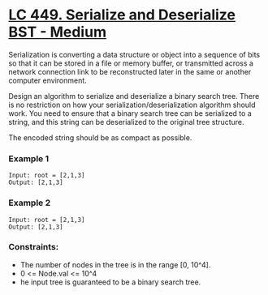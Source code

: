 # [LC 449. Serialize and Deserialize BST - Medium](https://leetcode.com/problems/serialize-and-deserialize-bst/description/)

Serialization is converting a data structure or object into a sequence of bits so that it can be stored in a file or memory buffer, or transmitted across a network connection link to be reconstructed later in the same or another computer environment.  

Design an algorithm to serialize and deserialize a binary search tree. There is no restriction on how your serialization/deserialization algorithm should work. You need to ensure that a binary search tree can be serialized to a string, and this string can be deserialized to the original tree structure.  

The encoded string should be as compact as possible.  

### Example 1

```
Input: root = [2,1,3]
Output: [2,1,3]
```

### Example 2 


```
Input: root = [2,1,3]
Output: [2,1,3]
```


### Constraints:

- The number of nodes in the tree is in the range [0, 10^4].
- 0 <= Node.val <= 10^4
- he input tree is guaranteed to be a binary search tree.